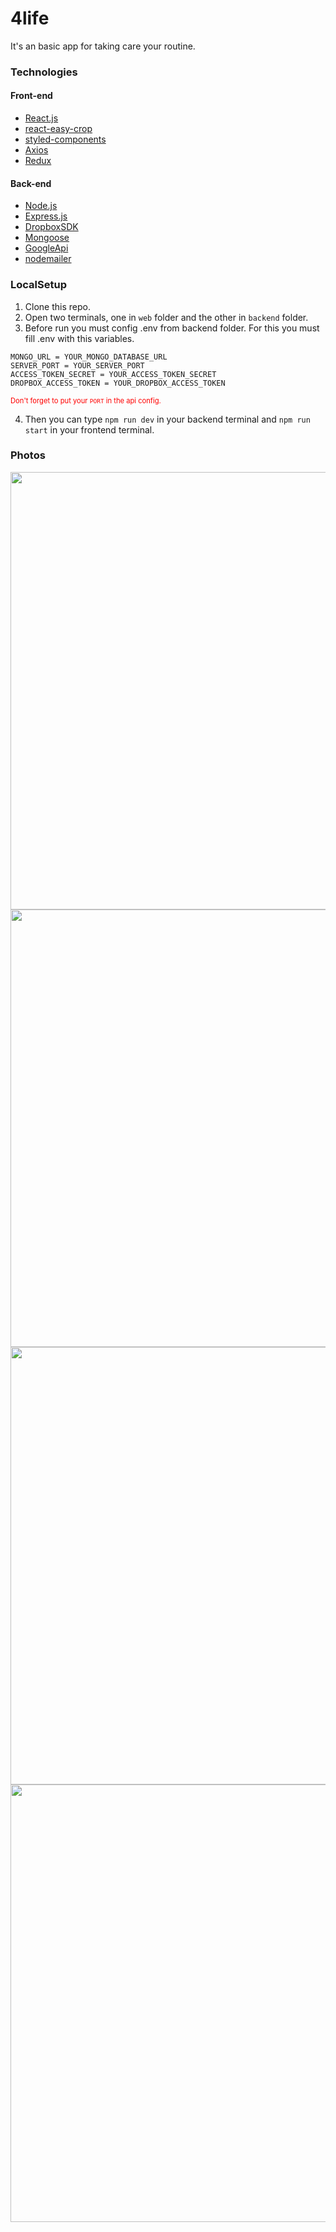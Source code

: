 # 4life
It's an basic app for taking care your routine.

### Technologies
#### Front-end
* [React.js](https://github.com/facebook/react)
* [react-easy-crop](https://github.com/ricardo-ch/react-easy-crop)
* [styled-components](https://github.com/styled-components/styled-components)
* [Axios](https://github.com/axios/axios)
* [Redux](https://github.com/reduxjs/redux)



#### Back-end
* [Node.js](https://github.com/nodejs/node)
* [Express.js](https://github.com/expressjs/express)
* [DropboxSDK](https://github.com/dropbox/dropbox-sdk-js)
* [Mongoose](https://github.com/Automattic/mongoose)
* [GoogleApi](https://github.com/googleapis/google-api-nodejs-client)
* [nodemailer](https://github.com/nodemailer/nodemailer)



### LocalSetup
1. Clone this repo.
2. Open two terminals, one in ```web``` folder and the other in ```backend``` folder.
3. Before run you must config .env from backend folder. For this you must fill .env with this variables.
```
MONGO_URL = YOUR_MONGO_DATABASE_URL
SERVER_PORT = YOUR_SERVER_PORT
ACCESS_TOKEN_SECRET = YOUR_ACCESS_TOKEN_SECRET
DROPBOX_ACCESS_TOKEN = YOUR_DROPBOX_ACCESS_TOKEN
```
<span style="color:red; font-size: 80%;">Don't forget to put your ```PORT``` in the api config.</span>

4. Then you can type ```npm run dev``` in your backend terminal and ```npm run start``` in your frontend terminal.



### Photos

<img src="https://i.imgur.com/8e0ltt7.png" width="700"/>

<img src="https://i.imgur.com/hiNNAGg.png" width="700"/>

<img src="https://i.imgur.com/GG6sfQf.png" width="700"/>

<img src="https://i.imgur.com/zMIOsni.png" width="700"/>

